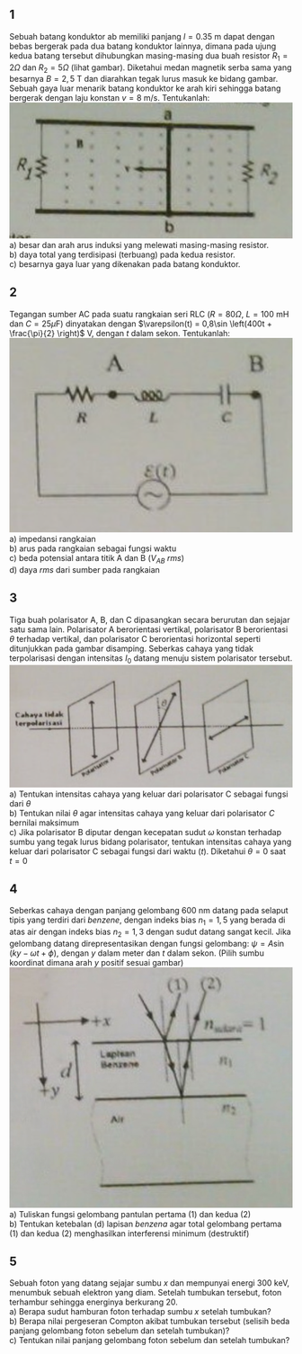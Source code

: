 ## 1
Sebuah batang konduktor ab memiliki panjang $l = 0.35$ m dapat dengan bebas bergerak pada dua batang konduktor lainnya, dimana pada ujung kedua batang tersebut dihubungkan masing-masing dua buah resistor $R_1 = 2 \Omega$ dan $R_2 = 5 \Omega$ (lihat gambar). Diketahui medan magnetik serba sama yang besarnya $B = 2,5$ T dan diarahkan tegak lurus masuk ke bidang gambar. Sebuah gaya luar menarik batang konduktor ke arah kiri sehingga batang bergerak dengan laju konstan $v = 8$ m/s. Tentukanlah:  
![](images/15_1.png)  
a) besar dan arah arus induksi yang melewati masing-masing resistor.  
b) daya total yang terdisipasi (terbuang) pada kedua resistor.  
c) besarnya gaya luar yang dikenakan pada batang konduktor.

## 2
Tegangan sumber AC pada suatu rangkaian seri RLC ($R = 80 \Omega$, $L = 100$ mH dan $C = 25 \mu$F) dinyatakan dengan $\varepsilon(t) = 0,8\sin \left(400t + \frac{\pi}{2} \right)$ V, dengan $t$ dalam sekon. Tentukanlah:  
![](images/15_2.png)  
a) impedansi rangkaian  
b) arus pada rangkaian sebagai fungsi waktu  
c) beda potensial antara titik A dan B ($V_{AB}$ *rms*)  
d) daya *rms* dari sumber pada rangkaian  

## 3
Tiga buah polarisator A, B, dan C dipasangkan secara berurutan dan sejajar satu sama lain. Polarisator A berorientasi vertikal, polarisator B berorientasi $\theta$ terhadap vertikal, dan polarisator C berorientasi horizontal seperti ditunjukkan pada gambar disamping. Seberkas cahaya yang tidak terpolarisasi dengan intensitas $I_0$ datang menuju sistem polarisator tersebut.  
![](images/15_3.png)  
a) Tentukan intensitas cahaya yang keluar dari polarisator C sebagai fungsi dari $\theta$  
b) Tentukan nilai $\theta$ agar intensitas cahaya yang keluar dari polarisator $C$ bernilai maksimum  
c) Jika polarisator B diputar dengan kecepatan sudut $\omega$ konstan terhadap sumbu yang tegak lurus bidang polarisator, tentukan intensitas cahaya yang keluar dari polarisator C sebagai fungsi dari waktu ($t$). Diketahui $\theta = 0$ saat $t = 0$

## 4
Seberkas cahaya dengan panjang gelombang $600$ nm datang pada selaput tipis yang terdiri dari *benzene*, dengan indeks bias $n_1 = 1,5$ yang berada di atas air dengan indeks bias $n_2 = 1,3$ dengan sudut datang sangat kecil. Jika gelombang datang direpresentasikan dengan fungsi gelombang: $\psi = A \sin(ky - \omega t + \phi)$, dengan $y$ dalam meter dan $t$ dalam sekon. (Pilih sumbu koordinat dimana arah $y$ positif sesuai gambar)  
![](images/15_4.png)  
a) Tuliskan fungsi gelombang pantulan pertama (1) dan kedua (2)  
b) Tentukan ketebalan (d) lapisan *benzena* agar total gelombang pertama (1) dan kedua (2) menghasilkan interferensi minimum (destruktif)

## 5
Sebuah foton yang datang sejajar sumbu $x$ dan mempunyai energi $300$ keV, menumbuk sebuah elektron yang diam. Setelah tumbukan tersebut, foton terhambur sehingga energinya berkurang $20%$.  
a) Berapa sudut hamburan foton terhadap sumbu $x$ setelah tumbukan?  
b) Berapa nilai pergeseran Compton akibat tumbukan tersebut (selisih beda panjang gelombang foton sebelum dan setelah tumbukan)?  
c) Tentukan nilai panjang gelombang foton sebelum dan setelah tumbukan?